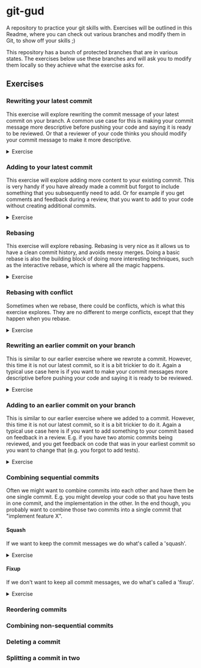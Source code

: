# git-gud
A repository to practice your git skills with. Exercises will be outlined in this Readme, where you can check out various branches and modify them in Git, to show off your skills ;)

This repository has a bunch of protected branches that are in various states. The exercises below use these branches and will ask you to modify them locally so they achieve what the exercise asks for.

## Exercises

### Rewriting your latest commit

This exercise will explore rewriting the commit message of your latest commit on your branch. A common use case for this is making your commit message more descriptive before pushing your code and saying it is ready to be reviewed. Or that a reviewer of your code thinks you should modify your commit message to make it more descriptive. 

<details>
<summary>Exercise</summary>

##### Setup
Check out the branch `exercise-latest-commit-rewrite`.

Confirm that if you run `git --no-pager log --pretty=format:%s 81795d5..HEAD` you see the following:
```commandline
git --no-pager log --pretty=format:%s 81795d5..HEAD

CHANGE ME
```
This command shows the commit messages between the HEAD of your branch and the commit where `exercise-latest-commit-rewrite` branched off of (if there is a % that can be ignored).

##### Task
Change the message of the latest commit so that it instead displays the following:

```commandline
git --no-pager log --pretty=format:%s 81795d5..HEAD

changed%
```

</details>

### Adding to your latest commit
This exercise will explore adding more content to your existing commit. This is very handy if you have already made a commit but forgot to include something that you subsequently need to add. Or for example if you get comments and feedback during a review, that you want to add to your code without creating additional commits.

<details>
<summary>Exercise</summary>

##### Setup
Check out the branch `exercise-latest-commit-add-file`.

Confirm that if you run `git --no-pager diff -r ffd218f HEAD` you see the following:
```commandline
git --no-pager diff -r ffd218f HEAD

diff --git a/some_file.txt b/some_file.txt
new file mode 100644
index 0000000..c915c72
--- /dev/null
+++ b/some_file.txt
@@ -0,0 +1 @@
+A file to demonstrate adding to commits.
```
This command shows the changes between the HEAD of your branch and the commit where `exercise-latest-commit-add-file` branched off of (The actual changes is what's important here, not the info at the top).

##### Task
Add to the latest commit so that we include another line in the file:

```commandline
git --no-pager diff -r ffd218f HEAD

diff --git a/some_file.txt b/some_file.txt
new file mode 100644
index 0000000..b835cea
--- /dev/null
+++ b/some_file.txt
@@ -0,0 +1,2 @@
+A file to demonstrate adding to commits.
+Changes I've added!
```

</details>

### Rebasing
This exercise will explore rebasing. Rebasing is very nice as it allows us to have a clean commit history, and avoids messy merges. Doing a basic rebase is also the building block of doing more interesting techniques, such as the interactive rebase, which is where all the magic happens.

<details>
<summary>Exercise</summary>

##### Setup

In this exercise we'll be playing with two branches. The first one is `exercise-rebasing-base`. Pretend to see this one as the 'main' branch in your repo. This is typically the branch you want to merge your work into eventually. The other branch we will be using is `exercise-rebasing-rebase-branch`. Pretend this is your 'feature' branch that you've been doing development on.

The key thing to notice here is that work has been happening on our base branch after we branched off with our feature branch. If you do `git log origin/exercise-rebasing-rebase-branch` you can see that there is a commit to 'add sample file 2', however you can't see the 'add sample file 1' commit. This is because we branched off of the base branch before this commit happened (we branched off at b9dd7a0). If you do `git log origin/exercise-rebasing-base` you can see that we've added the 'add sample file 1' commit after where we branched off.

Check out the branch `exercise-rebasing-rebase-branch` and run `git --no-pager log --pretty=format:%s b9dd7a0..HEAD` to confirm you can only see the 'add sample file 2' commit:

```commandline
git --no-pager log --pretty=format:%s b9dd7a0..HEAD

add sample file 2 (should be applied after sample file 1)
```

##### Task
Rebase `exercise-rebasing-rebase-branch` onto `exercise-rebasing-base` so that the 'feature' branch will have its commits on top of the 'base' branch. Output should look like this:

```commandline
git --no-pager log --pretty=format:%s b9dd7a0..HEAD

add sample file 2 (should be applied after sample file 1)
add sample file 1 (should be applied before sample file 2)
```

If you do a simple `git log` you should now see that the base of your feature branch is again on top of the base branch, with your extra commit adding file 2.

</details>

### Rebasing with conflict

Sometimes when we rebase, there could be conflicts, which is what this exercise explores. They are no different to merge conflicts, except that they happen when you rebase.

<details>
<summary>Exercise</summary>

##### Setup

Base branch: `exercise-rebase-conflict-base`
Feature branch: `exercise-rebase-conflict-feature`

Similar to the other rebasing exercise above, in this one we want to rebase a 'feature' branch on top of a 'base' branch. However, this time there will be conflicts... The base branch has 2 commits: 1 that adds a file, and a subsequent 1 that appends a sentence in the file. The feature branch branched off of the base branch after the file was added but before the sentence was appended. The feature branch has 1 commit that prepends a sentence to the same file.

Check out the branch `exercise-rebase-conflict-feature` and run `git --no-pager log --pretty=format:%s 7a8be75..HEAD` to confirm you can only see the 'prepend sentence' commit:

```commandline
git --no-pager log --pretty=format:%s 7a8be75..HEAD

prepend sentence to rebase example file
```

##### Task
Rebase `exercise-rebase-conflict-feature` onto `exercise-rebase-conflict-base` so that the 'feature' branch will have its commits on top of the 'base' branch. As part of this you will need to resolve some conflicts. The commits should look like this:

```commandline
git --no-pager log --pretty=format:%s 7a8be75..HEAD

prepend sentence to rebase example file
append sentence to rebase example file
```

`rebase_example.txt` should look like this:

```text
This sentence is added on the feature branch and should be at the beginning. This is a text file to showcase rebasing with conflicts. This sentence is added on the base branch and should be at the end.
```

If you do a simple `git log` you should now see that the base of your feature branch is again on top of the base branch, with your extra commit adding file 2.

</details>

### Rewriting an earlier commit on your branch

This is similar to our earlier exercise where we rewrote a commit. However, this time it is not our latest commit, so it is a bit trickier to do it. Again a typical use case here is if you want to make your commit messages more descriptive before pushing your code and saying it is ready to be reviewed.

<details>

<summary>Exercise</summary>

##### Setup

This time, we have the branch `exercise-rewrite-early-commit` with two commits on it:

```commandline
git --no-pager log --pretty=format:%s 33dc87..HEAD

the world's most perfect commit message that no one should ruin
CHANGE ME
```

Note that the 'CHANGE ME' commit is _after_ your perfect commit message. I.e. we don't want to ruin our already perfect commit message.

##### Task
Change the 'CHANGE ME' commit message to instead say 'changed'. The other commit message should stay the same.

```commandline
git --no-pager log --pretty=format:%s 33dc87..HEAD

the world's most perfect commit message that no one should ruin
changed
```

</details>


### Adding to an earlier commit on your branch

This is similar to our earlier exercise where we added to a commit. However, this time it is not our latest commit, so it is a bit trickier to do it. Again a typical use case here is if you want to add something to your commit based on feedback in a review. E.g. if you have two atomic commits being reviewed, and you get feedback on code that was in your earliest commit so you want to change that (e.g. you forgot to add tests).

<details>

<summary>Exercise</summary>

##### Setup

This time, we have the branch `exercise-early-commit-add` with two commits on it. We want to change the file `file_to_modify.txt` added in f4016d0 (1 commit before the tip of the branch):

```commandline
git --no-pager diff 0f0606 exercise-early-commit-add~1

diff --git a/file_to_modify.txt b/file_to_modify.txt
new file mode 100644
index 0000000..86a11f6
--- /dev/null
+++ b/file_to_modify.txt
@@ -0,0 +1 @@
+Add a line below this one
```

##### Task
Change the second to last commit so that you add an extra line to the file:

```commandline
git --no-pager diff 0f0606 exercise-early-commit-add~1

diff --git a/file_to_modify.txt b/file_to_modify.txt
new file mode 100644
index 0000000..5ad6477
--- /dev/null
+++ b/file_to_modify.txt
@@ -0,0 +1,2 @@
+Add a line below this one
+Hi there, I'm a new line
```

The other commit should stay the same.

</details>

### Combining sequential commits

Often we might want to combine commits into each other and have them be one single commit. E.g. you might develop your code so that you have tests in one commit, and the implementation in the other. In the end though, you probably want to combine those two commits into a single commit that "implement feature X".

#### Squash

If we want to keep the commit messages we do what's called a 'squash'.

<details>

<summary>Exercise</summary>

##### Setup

This time, we have the branch `exercise-combining-squash` with two commits on it, one creating a file, the other one modifying it:

```commandline
git --no-pager log 10b3c1..exercise-combining-squash

commit 7342c0fe1bd2720ee131e03ff43d4fb8174dca7b (HEAD -> exercise-combining-squash)
Author: Martin Husbyn <xxx@example.com>
Date:   Wed Oct 26 16:26:40 2022 +0100

    second commit to demonstrate squashing

commit 41df7384472aeda42eb4cd710572d19a42476cc5
Author: Martin Husbyn <martin.husbyn@flexciton.com>
Date:   Wed Oct 26 16:25:03 2022 +0100

    first commit to demonstrate squashing
```

##### Task

Merge the two commits into one, but keep their commit messages. Then you should end up with just one commit:

```commandline
git --no-pager log 10b3c1..exercise-combining-squash

commit a1fd020b88b658869d8e388e93c9dbfb4b4af04e (HEAD -> exercise-combining-squash)
Author: Martin Husbyn <xxx@example.com>
Date:   Wed Oct 26 16:25:03 2022 +0100

    first commit to demonstrate squashing

    second commit to demonstrate squashing
```

</details>

#### Fixup

If we don't want to keep all commit messages, we do what's called a 'fixup'.

<details>

<summary>Exercise</summary>

##### Setup

This time, we have the branch `exercise-combining-fixup` with two commits on it, both creating a file:

```commandline
git --no-pager log --stat 273091d..exercise-combining-fixup

commit 9ea9ed8948cbfd5aae117389c9b1ca3bdec09bbf (HEAD -> exercise-combining-fixup)
Author: Martin Husbyn <xxx@example.com>
Date:   Wed Oct 26 16:42:48 2022 +0100

    commit to throw away

 fixup_file2.txt | 1 +
 1 file changed, 1 insertion(+)

commit 5de8fee24babba8262e831d1a74fddfcd5a1c425
Author: Martin Husbyn <xxx@example.com>
Date:   Wed Oct 26 16:37:44 2022 +0100

    commit that should be kept

 fixup_file.txt | 1 +
 1 file changed, 1 insertion(+)
```

##### Task

Merge the last commit into the first one, but only keep the first one's commit message. Then you should end up with just one commit:

```commandline
git --no-pager log --stat 273091d..exercise-combining-fixup

commit 37de61bef0a41e124cd099d28677e45a15ce6333 (HEAD -> exercise-combining-fixup)
Author: Martin Husbyn <xxx@example.com>
Date:   Wed Oct 26 16:37:44 2022 +0100

    commit that should be kept

 fixup_file.txt  | 1 +
 fixup_file2.txt | 1 +
 2 files changed, 2 insertions(+)
```

</details>

### Reordering commits

### Combining non-sequential commits

### Deleting a commit

### Splitting a commit in two


